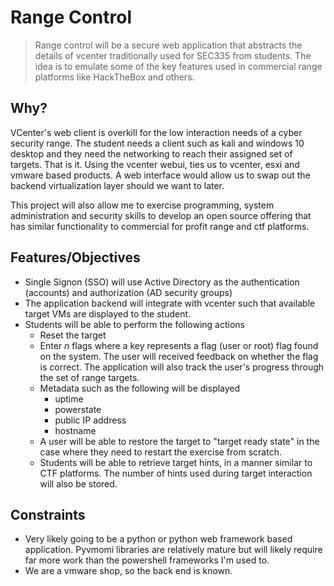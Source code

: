 # Range Control

> Range control will be a secure web application that abstracts the details of vcenter traditionally used for SEC335 from students.  The idea is to emulate some of the key features used in commercial range platforms like HackTheBox and others.

## Why?

VCenter's web client is overkill for the low interaction needs of a cyber security range.  The student needs a client such as kali and windows 10 desktop and they need the networking to reach their assigned set of targets.  That is it.  Using the vcenter webui, ties us to vcenter, esxi and vmware based products.  A web interface would allow us to swap out the backend virtualization layer should we want to later.

This project will also allow me to exercise programming, system administration and security skills to develop an open source offering that has similar functionality to commercial for profit range and ctf platforms.

## Features/Objectives

* Single Signon (SSO) will use Active Directory as the authentication (accounts) and authorization (AD security groups)
* The application backend will integrate with vcenter such that available target VMs are displayed to the student.
* Students will be able to perform the following actions
  * Reset the target
  * Enter *n* flags where a key represents a flag (user or root) flag found on the system.  The user will received feedback on whether the flag is correct.  The application will also track the user's progress through the set of range targets.
  * Metadata such as the following will be displayed
    * uptime
    * powerstate
    * public IP address
    * hostname
  * A user will be able to restore the target to "target ready state" in the case where they need to restart the exercise from scratch.
  * Students will be able to retrieve target hints, in a manner similar to CTF platforms.  The number of hints used during target interaction will also be stored.

## Constraints

* Very likely going to be a python or python web framework based application.  Pyvmomi libraries are relatively mature but will likely require far more work than the powershell frameworks I'm used to.
* We are a vmware shop, so the back end is known.